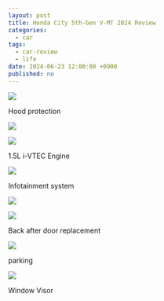 ```yaml
---
layout: post
title: Honda City 5th-Gen V-MT 2024 Review
categories:
  - car
tags:
  - car-review
  - life
date: 2024-06-23 12:00:00 +0900
published: no
---
```



![](https://i.imgur.com/hO4ateE.jpg)

Hood protection

![](https://i.imgur.com/yi6dKm4.jpg)

![](https://i.imgur.com/aZcOt4b.jpg)

1.5L i-VTEC Engine

![](https://i.imgur.com/dFziZFX.jpg)

Infotainment system

![](https://i.imgur.com/SoQkBoP.jpg)

![](https://i.imgur.com/YiVwSyl.jpg)

Back after door replacement

![](https://i.imgur.com/IIlF2vF.jpg)

parking


![](https://i.imgur.com/qQ7HheQ.jpg)

Window Visor